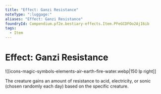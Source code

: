 ```yaml
---
title: "Effect: Ganzi Resistance"
noteType: ":luggage:"
aliases: "Effect: Ganzi Resistance"
foundryId: Compendium.pf2e.bestiary-effects.Item.PFeGCDFOo2AjI6ib
tags:
  - Item
---
```


# Effect: Ganzi Resistance
![[icons-magic-symbols-elements-air-earth-fire-water.webp|150 lp right]]

The creature gains an amount of resistance to acid, electricity, or sonic (chosen randomly each day) based on the specific creature.
